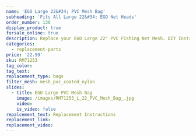 ```yaml
---
name: 'EGO Large 22&#34; PVC Mesh Bag'
subheading: 'Fits All Large 22&#34; EGO Net Heads'
order_number: 130
display_product: true
forsale_online: true
description: Replace your EGO Large 22" PVC Fishing Net Mesh. DIY Instructions provided.
categories:
  - replacement-parts
price: '22.99'
sku: RM71253
tag_color:
tag_text:
replacement_type: bags
filter_mesh: mesh_pvc_coated_nylon
slides:
  - title: EGO Large PVC Mesh Bag
    image: /images/RM71253_L_22_PVC_Mesh_Bag_.jpg
    video:
    is_video: false
repalcement_text: Replacement Instructions
replacement_link:
replacement_video:
---
```

